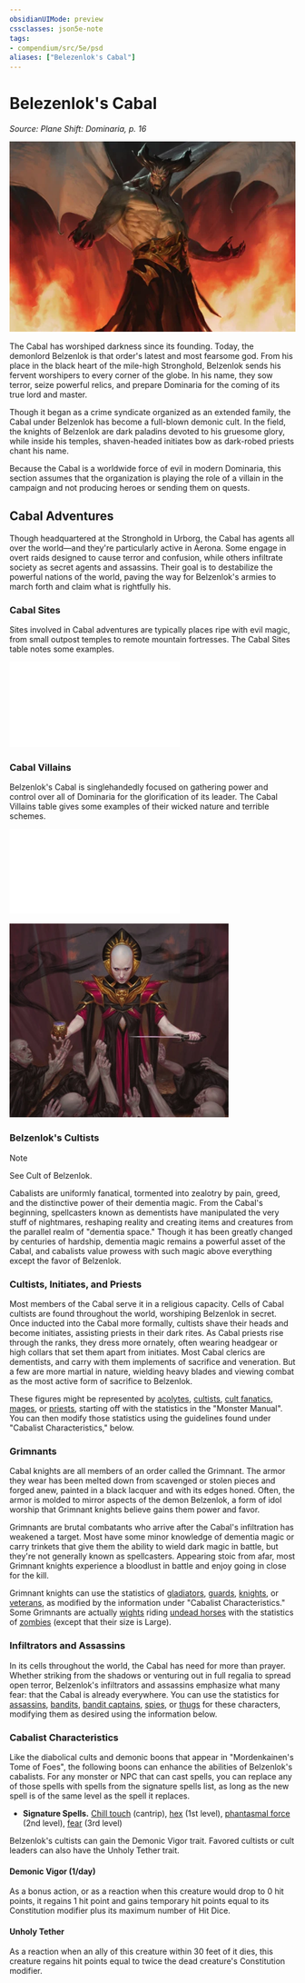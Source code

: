 ```yaml
---
obsidianUIMode: preview
cssclasses: json5e-note
tags:
- compendium/src/5e/psd
aliases: ["Belezenlok's Cabal"]
---
```

# Belezenlok's Cabal
*Source: Plane Shift: Dominaria, p. 16* 

![Demonlord Belzenlok](https://raw.githubusercontent.com/5etools-mirror-3/5etools-img/main/book/PSD/014.webp#center)

The Cabal has worshiped darkness since its founding. Today, the demonlord Belzenlok is that order's latest and most fearsome god. From his place in the black heart of the mile-high Stronghold, Belzenlok sends his fervent worshipers to every corner of the globe. In his name, they sow terror, seize powerful relics, and prepare Dominaria for the coming of its true lord and master.

Though it began as a crime syndicate organized as an extended family, the Cabal under Belzenlok has become a full-blown demonic cult. In the field, the knights of Belzenlok are dark paladins devoted to his gruesome glory, while inside his temples, shaven-headed initiates bow as dark-robed priests chant his name.

Because the Cabal is a worldwide force of evil in modern Dominaria, this section assumes that the organization is playing the role of a villain in the campaign and not producing heroes or sending them on quests.

## Cabal Adventures

Though headquartered at the Stronghold in Urborg, the Cabal has agents all over the world—and they're particularly active in Aerona. Some engage in overt raids designed to cause terror and confusion, while others infiltrate society as secret agents and assassins. Their goal is to destabilize the powerful nations of the world, paving the way for Belzenlok's armies to march forth and claim what is rightfully his.

### Cabal Sites

Sites involved in Cabal adventures are typically places ripe with evil magic, from small outpost temples to remote mountain fortresses. The Cabal Sites table notes some examples.

![Cabal Sites](Mechanics/tables/cabal-sites-psd.md)

### Cabal Villains

Belzenlok's Cabal is singlehandedly focused on gathering power and control over all of Dominaria for the glorification of its leader. The Cabal Villains table gives some examples of their wicked nature and terrible schemes.

![Cabal Villains](Mechanics/tables/cabal-villains-psd.md)

![Whisper, Blood Liturgist](https://raw.githubusercontent.com/5etools-mirror-3/5etools-img/main/book/PSD/015.webp#center)

### Belzenlok's Cultists

> [!note]
> See Cult of Belzenlok.

Cabalists are uniformly fanatical, tormented into zealotry by pain, greed, and the distinctive power of their dementia magic. From the Cabal's beginning, spellcasters known as dementists have manipulated the very stuff of nightmares, reshaping reality and creating items and creatures from the parallel realm of "dementia space." Though it has been greatly changed by centuries of hardship, dementia magic remains a powerful asset of the Cabal, and cabalists value prowess with such magic above everything except the favor of Belzenlok.

### Cultists, Initiates, and Priests

Most members of the Cabal serve it in a religious capacity. Cells of Cabal cultists are found throughout the world, worshiping Belzenlok in secret. Once inducted into the Cabal more formally, cultists shave their heads and become initiates, assisting priests in their dark rites. As Cabal priests rise through the ranks, they dress more ornately, often wearing headgear or high collars that set them apart from initiates. Most Cabal clerics are dementists, and carry with them implements of sacrifice and veneration. But a few are more martial in nature, wielding heavy blades and viewing combat as the most active form of sacrifice to Belzenlok.

These figures might be represented by [acolytes](Mechanics/bestiary/humanoid/acolyte.md), [cultists](Mechanics/bestiary/humanoid/cultist.md), [cult fanatics](Mechanics/bestiary/humanoid/cult-fanatic.md), [mages](Mechanics/bestiary/humanoid/mage.md), or [priests](Mechanics/bestiary/humanoid/priest.md), starting off with the statistics in the "Monster Manual". You can then modify those statistics using the guidelines found under "Cabalist Characteristics," below.

### Grimnants

Cabal knights are all members of an order called the Grimnant. The armor they wear has been melted down from scavenged or stolen pieces and forged anew, painted in a black lacquer and with its edges honed. Often, the armor is molded to mirror aspects of the demon Belzenlok, a form of idol worship that Grimnant knights believe gains them power and favor.

Grimnants are brutal combatants who arrive after the Cabal's infiltration has weakened a target. Most have some minor knowledge of dementia magic or carry trinkets that give them the ability to wield dark magic in battle, but they're not generally known as spellcasters. Appearing stoic from afar, most Grimnant knights experience a bloodlust in battle and enjoy going in close for the kill.

Grimnant knights can use the statistics of [gladiators](Mechanics/bestiary/humanoid/gladiator.md), [guards](Mechanics/bestiary/humanoid/guard.md), [knights](Mechanics/bestiary/humanoid/knight.md), or [veterans](Mechanics/bestiary/humanoid/veteran.md), as modified by the information under "Cabalist Characteristics." Some Grimnants are actually [wights](Mechanics/bestiary/undead/wight.md) riding [undead horses](Mechanics/bestiary/undead/zombie-horse-psd.md) with the statistics of [zombies](Mechanics/bestiary/undead/zombie.md) (except that their size is Large).

### Infiltrators and Assassins

In its cells throughout the world, the Cabal has need for more than prayer. Whether striking from the shadows or venturing out in full regalia to spread open terror, Belzenlok's infiltrators and assassins emphasize what many fear: that the Cabal is already everywhere. You can use the statistics for [assassins](Mechanics/bestiary/humanoid/assassin.md), [bandits](Mechanics/bestiary/humanoid/bandit.md), [bandit captains](Mechanics/bestiary/humanoid/bandit-captain.md), [spies](Mechanics/bestiary/humanoid/spy.md), or [thugs](Mechanics/bestiary/humanoid/thug.md) for these characters, modifying them as desired using the information below.

### Cabalist Characteristics

Like the diabolical cults and demonic boons that appear in "Mordenkainen's Tome of Foes", the following boons can enhance the abilities of Belzenlok's cabalists. For any monster or NPC that can cast spells, you can replace any of those spells with spells from the signature spells list, as long as the new spell is of the same level as the spell it replaces.

- **Signature Spells.** [Chill touch](Mechanics/spells/chill-touch.md) (cantrip), [hex](Mechanics/spells/hex.md) (1st level), [phantasmal force](Mechanics/spells/phantasmal-force.md) (2nd level), [fear](Mechanics/spells/fear.md) (3rd level)  

Belzenlok's cultists can gain the Demonic Vigor trait. Favored cultists or cult leaders can also have the Unholy Tether trait.

#### Demonic Vigor (1/day)

As a bonus action, or as a reaction when this creature would drop to 0 hit points, it regains 1 hit point and gains temporary hit points equal to its Constitution modifier plus its maximum number of Hit Dice.

#### Unholy Tether

As a reaction when an ally of this creature within 30 feet of it dies, this creature regains hit points equal to twice the dead creature's Constitution modifier.
